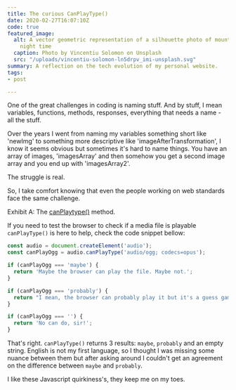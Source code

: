 ```yaml
---
title: The curious CanPlayType()
date: 2020-02-27T16:07:10Z
code: true
featured_image:
  alt: A vector geometric representation of a silhouette photo of mountain during
    night time
  caption: Photo by Vincentiu Solomon on Unsplash
  src: "/uploads/vincentiu-solomon-ln5drpv_imi-unsplash.svg"
summary: A reflection on the tech evolution of my personal website.
tags:
- post

---
```

One of the great challenges in coding is naming stuff. And by stuff, I mean variables, functions, methods, responses, everything that needs a name - all the stuff.

Over the years I went from naming my variables something short like 'newImg' to something more descriptive like 'imageAfterTransformation', I know it seems obvious but sometimes it's hard to name things. You have an array of images, 'imagesArray' and then somehow you get a second image array and you end up with 'imagesArray2'.

The struggle is real.

So, I take comfort knowing that even the people working on web standards face the same challenge.

Exhibit A: The [canPlaytype()](https://developer.mozilla.org/en-US/docs/Web/API/HTMLMediaElement/canPlayType) method.

If you need to test the browser to check if a media file is playable `canPlayType()` is here to help, check the code snippet bellow:

```javascript
const audio = document.createElement('audio');
const canPlayOgg = audio.canPlayType('audio/ogg; codecs=opus');

if (canPlayOgg === 'maybe') {
  return 'Maybe the browser can play the file. Maybe not.';
}

if (canPlayOgg === 'probably') {
  return "I mean, the browser can probably play it but it's a guess game really.";
}

if (canPlayOgg === '') {
  return 'No can do, sir!';
}
```

That's right. `canPlayType()` returns 3 results: `maybe`, `probably` and an empty string. English is not my first language, so I thought I was missing some nuance between them but after asking around I couldn't get an agreement on the difference between `maybe` and `probably`.

I like these Javascript quirkiness's, they keep me on my toes.